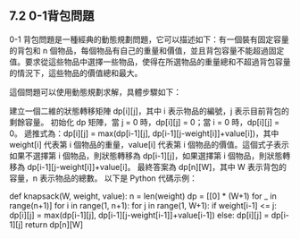 ## 7.2 0-1背包問題

0-1 背包問題是一種經典的動態規劃問題，它可以描述如下：有一個裝有固定容量的背包和 n 個物品，每個物品有自己的重量和價值，並且背包容量不能超過固定值。要求從這些物品中選擇一些物品，使得在所選物品的重量總和不超過背包容量的情況下，這些物品的價值總和最大。

這個問題可以使用動態規劃求解，具體步驟如下：

建立一個二維的狀態轉移矩陣 dp[i][j]，其中 i 表示物品的編號，j 表示目前背包的剩餘容量。
初始化 dp 矩陣，當 j = 0 時，dp[i][j] = 0；當 i = 0 時，dp[i][j] = 0。
遞推式為：dp[i][j] = max(dp[i-1][j], dp[i-1][j-weight[i]]+value[i])，其中 weight[i] 代表第 i 個物品的重量，value[i] 代表第 i 個物品的價值。這個式子表示如果不選擇第 i 個物品，則狀態轉移為 dp[i-1][j]，如果選擇第 i 個物品，則狀態轉移為 dp[i-1][j-weight[i]]+value[i]。
最終答案為 dp[n][W]，其中 W 表示背包的容量，n 表示物品的總數。
以下是 Python 代碼示例：

def knapsack(W, weight, value):
    n = len(weight)
    dp = [[0] * (W+1) for _ in range(n+1)]
    for i in range(1, n+1):
        for j in range(1, W+1):
            if weight[i-1] <= j:
                dp[i][j] = max(dp[i-1][j], dp[i-1][j-weight[i-1]]+value[i-1])
            else:
                dp[i][j] = dp[i-1][j]
    return dp[n][W]